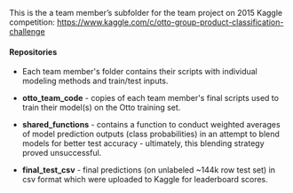 This is the a team member’s subfolder for the team project on 2015 Kaggle competition: https://www.kaggle.com/c/otto-group-product-classification-challenge

#### Repositories

- Each team member's folder contains their scripts with individual modeling methods and train/test inputs.

- **otto_team_code** - copies of each team member's final scripts used to train their model(s) on the Otto training set.

- **shared_functions** - contains a function to conduct weighted averages of model prediction outputs (class probabilities) in an attempt to blend models for better test accuracy - ultimately, this blending strategy proved unsuccessful.

- **final_test_csv** - final predictions (on unlabeled ~144k row test set) in csv format which were uploaded to Kaggle for leaderboard scores.

